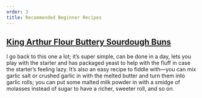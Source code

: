 ```yaml
---
order: 3
title: Recommended Beginner Recipes
---
```


## [King Arthur Flour Buttery Sourdough Buns](https://www.kingarthurbaking.com/recipes/buttery-sourdough-buns-recipe)

I go back to this one a lot; it’s super simple, can be done in a day, lets you play with the starter and has packaged yeast to help with the fluff in case the starter’s feeling lazy. It’s also an easy recipe to fiddle with—you can mix garlic salt or crushed garlic in with the melted butter and turn them into garlic rolls; you can put some malted milk powder in with a smidge of molasses instead of sugar to have a richer, sweeter roll, and so on.